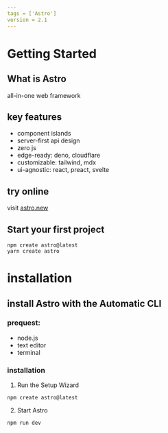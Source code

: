 ```yaml
---
tags = ['Astro']
version = 2.1
---
```


# Getting Started

## What is Astro

all-in-one web framework

## key features

- component islands
- server-first api design
- zero js
- edge-ready: deno, cloudflare
- customizable: tailwind, mdx
- ui-agnostic: react, preact, svelte

## try online

visit [astro.new](https://astro.new)

## Start your first project

```
npm create astro@latest
yarn create astro
```

# installation

## install Astro with the Automatic CLI

### prequest:

- node.js
- text editor
- terminal

### installation

1. Run the Setup Wizard

```
npm create astro@latest
```

2. Start Astro

```
npm run dev
```
